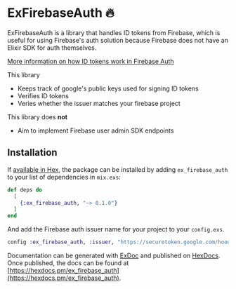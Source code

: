 # ExFirebaseAuth 🔥

ExFirebaseAuth is a library that handles ID tokens from Firebase, which is useful for using Firebase's auth solution because Firebase does not have an Elixir SDK for auth themselves.

[More information on how ID tokens work in Firebase Auth](https://firebase.google.com/docs/auth/admin/verify-id-tokens)

This library

- Keeps track of google's public keys used for signing ID tokens
- Verifies ID tokens
- Veries whether the issuer matches your firebase project

This library does **not**

- Aim to implement Firebase user admin SDK endpoints

## Installation

If [available in Hex](https://hex.pm/docs/publish), the package can be installed
by adding `ex_firebase_auth` to your list of dependencies in `mix.exs`:

```elixir
def deps do
  [
    {:ex_firebase_auth, "~> 0.1.0"}
  ]
end
```

And add the Firebase auth issuer name for your project to your `config.exs`.

```elixir
config :ex_firebase_auth, :issuer, "https://securetoken.google.com/hoody-16c66"
```

Documentation can be generated with [ExDoc](https://github.com/elixir-lang/ex_doc)
and published on [HexDocs](https://hexdocs.pm). Once published, the docs can
be found at [https://hexdocs.pm/ex_firebase_auth](https://hexdocs.pm/ex_firebase_auth).
